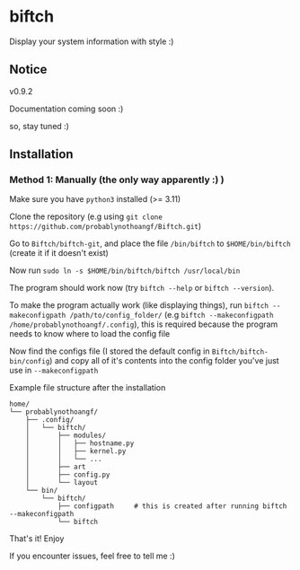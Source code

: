 # biftch
Display your system information with style :)

## Notice
v0.9.2

Documentation coming soon :)

so, stay tuned :)

## Installation
### Method 1: Manually (the only way apparently :) )

Make sure you have `python3` installed (>= 3.11)

Clone the repository (e.g using `git clone https://github.com/probablynothoangf/Biftch.git`)

Go to `Biftch/biftch-git`, and place the file `/bin/biftch` to `$HOME/bin/biftch` (create it if it doesn't exist)

Now run `sudo ln -s $HOME/bin/biftch/biftch /usr/local/bin`

The program should work now (try `biftch --help` or `biftch --version`).

To make the program actually work (like displaying things), run `biftch --makeconfigpath /path/to/config_folder/` (e.g `biftch --makeconfigpath /home/probablynothoangf/.config`), this is required because the program needs to know where to load the config file

Now find the configs file (I stored the default config in `Biftch/biftch-bin/config`) and copy all of it's contents into the config folder you've just use in `--makeconfigpath`

Example file structure after the installation


```text
home/
└── probablynothoangf/
    ├── .config/
    │   └── biftch/
    │       ├── modules/
    │       │   ├── hostname.py
    │       │   ├── kernel.py
    │       │   └── ...
    │       ├── art
    │       ├── config.py
    │       └── layout 
    └── bin/
        └── biftch/
            ├── configpath     # this is created after running biftch --makeconfigpath
            └── biftch
```

That's it! Enjoy

If you encounter issues, feel free to tell me :)
